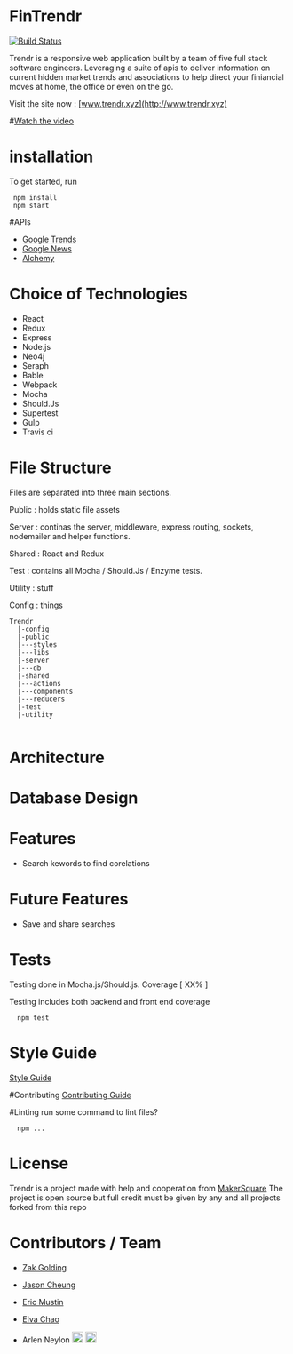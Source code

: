 # FinTrendr
[![Build Status](https://travis-ci.org/xlnc-app/FinTrendr.svg)](https://travis-ci.org/xlnc-app/FinTrendr)

Trendr is a responsive web application built by a team of five full stack software engineers. Leveraging a suite of apis to deliver information on current hidden market trends and associations to help direct your finiancial moves at home, the office or even on the go.

Visit the site now : [www.trendr.xyz](http://www.trendr.xyz)

#[Watch the video](http://www.ourvideo.com)


# installation
To get started, run
```
 npm install
 npm start
```
#APIs
- [ Google Trends ](https://www.google.com/trends/)
- [ Google News ](https://www.news.google.com)
- [ Alchemy ](http://www.alchemyapi.com)

# Choice of Technologies
- React
- Redux
- Express
- Node.js
- Neo4j
- Seraph
- Bable
- Webpack
- Mocha
- Should.Js
- Supertest
- Gulp
- Travis ci

# File Structure
Files are separated into three main sections.

Public : holds static file assets 

Server : continas the server, middleware, express routing, sockets, nodemailer and helper functions.

Shared : React and Redux

Test : contains all Mocha / Should.Js / Enzyme tests.

Utility : stuff

Config : things

```
Trendr
  |-config
  |-public
  |---styles
  |---libs
  |-server
  |---db
  |-shared
  |---actions
  |---components
  |---reducers
  |-test
  |-utility
  
```

# Architecture

# Database Design
# Features
- Search kewords to find corelations

# Future Features
- Save and share searches

# Tests
Testing done in Mocha.js/Should.js.  Coverage [ XX% ]

Testing includes both backend and front end coverage
```
  npm test
```

# Style Guide
[Style Guide](STYLE_GUIDE.md)

#Contributing
[Contributing Guide](CONTRIBUTING.md)

#Linting
run some command to lint files?
```
  npm ...
```

# License
  Trendr is a project made with help and cooperation from [MakerSquare](http://www.makersquare.com/)
  The project is open source but full credit must be given by any and all projects forked from this repo

# Contributors / Team
- [ Zak Golding ](https://github.com/zakarhino)
- [ Jason Cheung ](https://github.com/JCheungX)
- [ Eric Mustin ](https://github.com/ericmustin)
- [ Elva Chao ](https://github.com/odekyc)

- Arlen Neylon [<img src="http://cdn.flaticon.com/png/256/25231.png" width=20>](https://github.com/aneylon) [<img src="https://cdn2.iconfinder.com/data/icons/freecns-cumulus/16/519948-008_Mail-128.png" width=20>](mailto:arlen.m.neylon@gmail.com?Subject=Trendr)